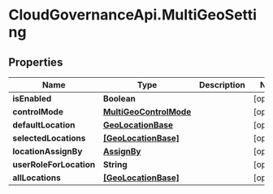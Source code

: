 # CloudGovernanceApi.MultiGeoSetting

## Properties

Name | Type | Description | Notes
------------ | ------------- | ------------- | -------------
**isEnabled** | **Boolean** |  | [optional] 
**controlMode** | [**MultiGeoControlMode**](MultiGeoControlMode.md) |  | [optional] 
**defaultLocation** | [**GeoLocationBase**](GeoLocationBase.md) |  | [optional] 
**selectedLocations** | [**[GeoLocationBase]**](GeoLocationBase.md) |  | [optional] 
**locationAssignBy** | [**AssignBy**](AssignBy.md) |  | [optional] 
**userRoleForLocation** | **String** |  | [optional] 
**allLocations** | [**[GeoLocationBase]**](GeoLocationBase.md) |  | [optional] 


